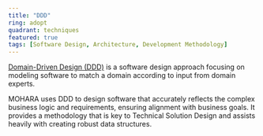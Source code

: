 ```yaml
---
title: "DDD"
ring: adopt
quadrant: techniques
featured: true
tags: [Software Design, Architecture, Development Methodology]
---
```


[Domain-Driven Design (DDD)](https://www.domainlanguage.com/ddd/) is a software design approach focusing on modeling software to match a domain according to input from domain experts.

MOHARA uses DDD to design software that accurately reflects the complex business logic and requirements, ensuring alignment with business goals. It provides a methodology that is key to Technical Solution Design and assists heavily with creating robust data structures.
